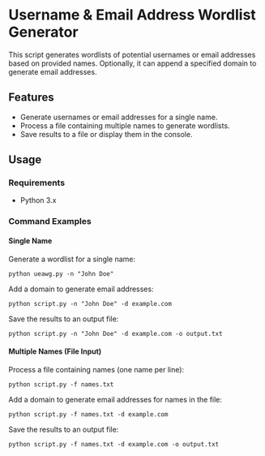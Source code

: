 # Username & Email Address Wordlist Generator

This script generates wordlists of potential usernames or email addresses based on provided names. Optionally, it can append a specified domain to generate email addresses.

## Features
- Generate usernames or email addresses for a single name.
- Process a file containing multiple names to generate wordlists.
- Save results to a file or display them in the console.

## Usage

### Requirements
- Python 3.x

### Command Examples

#### Single Name
Generate a wordlist for a single name:
```
python ueawg.py -n "John Doe"
```

Add a domain to generate email addresses:
```
python script.py -n "John Doe" -d example.com
```

Save the results to an output file:
```
python script.py -n "John Doe" -d example.com -o output.txt
```

#### Multiple Names (File Input)
Process a file containing names (one name per line):
```
python script.py -f names.txt
```

Add a domain to generate email addresses for names in the file:
```
python script.py -f names.txt -d example.com
```

Save the results to an output file:
```
python script.py -f names.txt -d example.com -o output.txt
```
